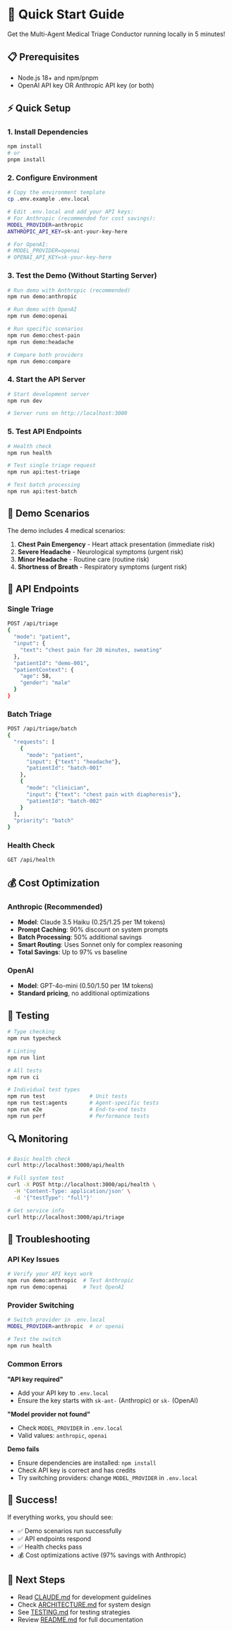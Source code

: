 # 🚀 Quick Start Guide

Get the Multi-Agent Medical Triage Conductor running locally in 5 minutes!

## 📋 Prerequisites

- Node.js 18+ and npm/pnpm
- OpenAI API key OR Anthropic API key (or both)

## ⚡ Quick Setup

### 1. Install Dependencies
```bash
npm install
# or
pnpm install
```

### 2. Configure Environment
```bash
# Copy the environment template
cp .env.example .env.local

# Edit .env.local and add your API keys:
# For Anthropic (recommended for cost savings):
MODEL_PROVIDER=anthropic
ANTHROPIC_API_KEY=sk-ant-your-key-here

# For OpenAI:
# MODEL_PROVIDER=openai  
# OPENAI_API_KEY=sk-your-key-here
```

### 3. Test the Demo (Without Starting Server)
```bash
# Run demo with Anthropic (recommended)
npm run demo:anthropic

# Run demo with OpenAI
npm run demo:openai

# Run specific scenarios
npm run demo:chest-pain
npm run demo:headache

# Compare both providers
npm run demo:compare
```

### 4. Start the API Server
```bash
# Start development server
npm run dev

# Server runs on http://localhost:3000
```

### 5. Test API Endpoints
```bash
# Health check
npm run health

# Test single triage request
npm run api:test-triage

# Test batch processing
npm run api:test-batch
```

## 🎯 Demo Scenarios

The demo includes 4 medical scenarios:

1. **Chest Pain Emergency** - Heart attack presentation (immediate risk)
2. **Severe Headache** - Neurological symptoms (urgent risk)  
3. **Minor Headache** - Routine care (routine risk)
4. **Shortness of Breath** - Respiratory symptoms (urgent risk)

## 🔌 API Endpoints

### Single Triage
```bash
POST /api/triage
{
  "mode": "patient",
  "input": {
    "text": "chest pain for 20 minutes, sweating"
  },
  "patientId": "demo-001",
  "patientContext": {
    "age": 58,
    "gender": "male"
  }
}
```

### Batch Triage
```bash
POST /api/triage/batch
{
  "requests": [
    {
      "mode": "patient", 
      "input": {"text": "headache"},
      "patientId": "batch-001"
    },
    {
      "mode": "clinician",
      "input": {"text": "chest pain with diaphoresis"},
      "patientId": "batch-002"
    }
  ],
  "priority": "batch"
}
```

### Health Check
```bash
GET /api/health
```

## 💰 Cost Optimization

### Anthropic (Recommended)
- **Model**: Claude 3.5 Haiku ($0.25/$1.25 per 1M tokens)
- **Prompt Caching**: 90% discount on system prompts
- **Batch Processing**: 50% additional savings
- **Smart Routing**: Uses Sonnet only for complex reasoning
- **Total Savings**: Up to 97% vs baseline

### OpenAI
- **Model**: GPT-4o-mini ($0.50/$1.50 per 1M tokens)
- **Standard pricing**, no additional optimizations

## 🧪 Testing

```bash
# Type checking
npm run typecheck

# Linting  
npm run lint

# All tests
npm run ci

# Individual test types
npm run test              # Unit tests
npm run test:agents       # Agent-specific tests
npm run e2e               # End-to-end tests
npm run perf              # Performance tests
```

## 🔍 Monitoring

```bash
# Basic health check
curl http://localhost:3000/api/health

# Full system test
curl -X POST http://localhost:3000/api/health \
  -H 'Content-Type: application/json' \
  -d '{"testType": "full"}'

# Get service info
curl http://localhost:3000/api/triage
```

## 🚨 Troubleshooting

### API Key Issues
```bash
# Verify your API keys work
npm run demo:anthropic  # Test Anthropic
npm run demo:openai     # Test OpenAI
```

### Provider Switching
```bash
# Switch provider in .env.local
MODEL_PROVIDER=anthropic  # or openai

# Test the switch
npm run health
```

### Common Errors

**"API key required"**
- Add your API key to `.env.local`
- Ensure the key starts with `sk-ant-` (Anthropic) or `sk-` (OpenAI)

**"Model provider not found"** 
- Check `MODEL_PROVIDER` in `.env.local`
- Valid values: `anthropic`, `openai`

**Demo fails**
- Ensure dependencies are installed: `npm install`
- Check API key is correct and has credits
- Try switching providers: change `MODEL_PROVIDER` in `.env.local`

## 🎉 Success!

If everything works, you should see:
- ✅ Demo scenarios run successfully
- ✅ API endpoints respond
- ✅ Health checks pass
- 💰 Cost optimizations active (97% savings with Anthropic)

## 📖 Next Steps

- Read [CLAUDE.md](./CLAUDE.md) for development guidelines
- Check [ARCHITECTURE.md](./ARCHITECTURE.md) for system design
- See [TESTING.md](./TESTING.md) for testing strategies
- Review [README.md](./README.md) for full documentation